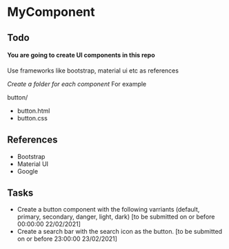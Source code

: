 # MyComponent

## Todo

#### You are going to create UI components in this repo
Use frameworks like bootstrap, material ui etc as references

*Create a folder for each component*
For example

button/
  - button.html
  - button.css

## References
- Bootstrap
- Material UI
- Google

## Tasks
- Create a button component with the following varriants (default, primary, secondary, danger, light, dark) [to be submitted on or before 00:00:00 22/02/2021]
- Create a search bar with the search icon as the button. [to be submitted on or before 23:00:00 23/02/2021]
